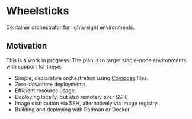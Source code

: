 # Wheelsticks

Container orchestrator for lightweight environments.

## Motivation

This is a work in progress. The plan is to target single-node environments with
support for these:

- Simple, declarative orchestration using [Compose](https://compose-spec.io)
  files.
- Zero-downtime deployments.
- Efficient resource usage.
- Deploying locally, but also remotely over SSH.
- Image distribution via SSH, alternatively via image registry.
- Building and deploying with Podman or Docker.
